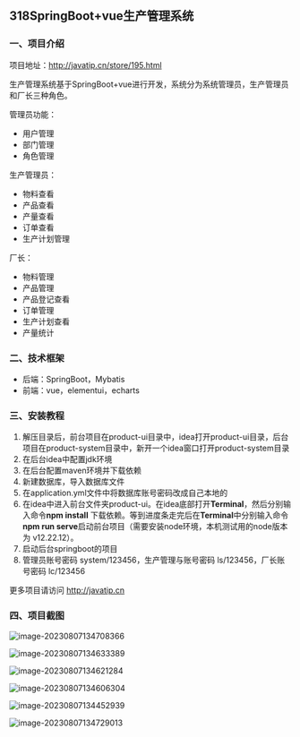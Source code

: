 ## 318SpringBoot+vue生产管理系统

### 一、项目介绍

项目地址：http://javatip.cn/store/195.html

生产管理系统基于SpringBoot+vue进行开发，系统分为系统管理员，生产管理员和厂长三种角色。

管理员功能：

- 用户管理
- 部门管理
- 角色管理

生产管理员：

- 物料查看
- 产品查看
- 产量查看
- 订单查看
- 生产计划管理

厂长：

- 物料管理
- 产品管理
- 产品登记查看
- 订单管理
- 生产计划查看
- 产量统计

### 二、技术框架

- 后端：SpringBoot，Mybatis
- 前端：vue，elementui，echarts

### 三、安装教程

1. 解压目录后，前台项目在product-ui目录中，idea打开product-ui目录，后台项目在product-system目录中，新开一个idea窗口打开product-system目录
2. 在后台idea中配置jdk环境
3. 在后台配置maven环境并下载依赖
4. 新建数据库，导入数据库文件
5. 在application.yml文件中将数据库账号密码改成自己本地的
6. 在idea中进入前台文件夹product-ui。在idea底部打开**Terminal**，然后分别输入命令**npm install** 下载依赖。等到进度条走完后在**Terminal**中分别输入命令 **npm run serve**启动前台项目（需要安装node环境，本机测试用的node版本为 v12.22.12）。
7. 启动后台springboot的项目
8. 管理员账号密码 system/123456，生产管理与账号密码 ls/123456，厂长账号密码 lc/123456

更多项目请访问 http://javatip.cn

### 四、项目截图

![image-20230807134708366](http://image.javatip.cn/bysj/20230807134708.png)

![image-20230807134633389](http://image.javatip.cn/bysj/20230807134633.png)

![image-20230807134621284](http://image.javatip.cn/bysj/20230807134621.png)

![image-20230807134606304](http://image.javatip.cn/bysj/20230807134606.png)

![image-20230807134452939](http://image.javatip.cn/bysj/20230807134546.png)

![image-20230807134729013](http://image.javatip.cn/bysj/20230807134729.png)
